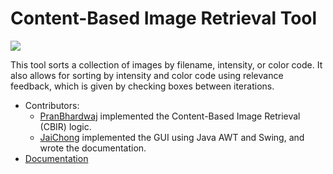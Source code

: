 # Content-Based Image Retrieval Tool

[![](<https://drive.google.com/uc?export=view&id=1__36LgIBVSggpsDY_bfZq58niBhDVw3y>)](https://drive.google.com/file/d/1B9C4b0eoTk_beehQaPjaQZNnWyMaYuLv/view)

This tool sorts a collection of images by filename, intensity, or color code.  It also allows for sorting by intensity and color code using relevance feedback, which is given by checking boxes between iterations.
- Contributors:
  - [PranBhardwaj](https://github.com/PranBhardwaj) implemented the Content-Based Image Retrieval (CBIR) logic.
  - [JaiChong](https://github.com/JaiChong) implemented the GUI using Java AWT and Swing, and wrote the documentation.
- [Documentation](https://drive.google.com/file/d/1B9C4b0eoTk_beehQaPjaQZNnWyMaYuLv/view)
